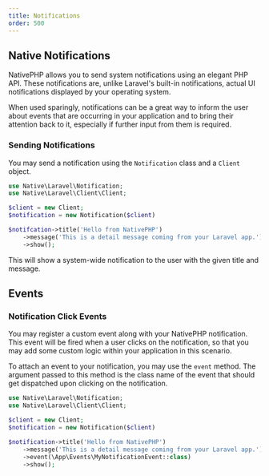 ```yaml
---
title: Notifications
order: 500
---
```


## Native Notifications

NativePHP allows you to send system notifications using an elegant PHP API. These notifications are, unlike Laravel's built-in notifications, actual UI notifications displayed by your operating system.

When used sparingly, notifications can be a great way to inform the user about events that are occurring in your application and to bring their attention back to it, especially if further input from them is required.

### Sending Notifications

You may send a notification using the `Notification` class and a `Client` object.

```php
use Native\Laravel\Notification;
use Native\Laravel\Client\Client;

$client = new Client;
$notification = new Notification($client)

$notifcation->title('Hello from NativePHP')
    ->message('This is a detail message coming from your Laravel app.')
    ->show();
```

This will show a system-wide notification to the user with the given title and message.

## Events

### Notification Click Events

You may register a custom event along with your NativePHP notification. 
This event will be fired when a user clicks on the notification, so that you may add some custom logic within your application in this scenario.

To attach an event to your notification, you may use the `event` method. The argument passed to this method is the class name of the event that should get dispatched upon clicking on the notification.

```php
use Native\Laravel\Notification;
use Native\Laravel\Client\Client;

$client = new Client;
$notification = new Notification($client)

$notification->title('Hello from NativePHP')
    ->message('This is a detail message coming from your Laravel app.')
    ->event(\App\Events\MyNotificationEvent::class)
    ->show();
```

